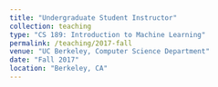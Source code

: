 ```yaml
---
title: "Undergraduate Student Instructor"
collection: teaching
type: "CS 189: Introduction to Machine Learning"
permalink: /teaching/2017-fall
venue: "UC Berkeley, Computer Science Department"
date: "Fall 2017"
location: "Berkeley, CA"
---
```

